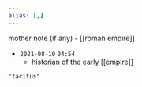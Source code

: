 ```yaml
---
alias: [,]
---
```

mother note (if any) - [[roman empire]]

- `2021-08-10`  `04:54`
	- historian of the early [[empire]]

```query
"tacitus"
```

